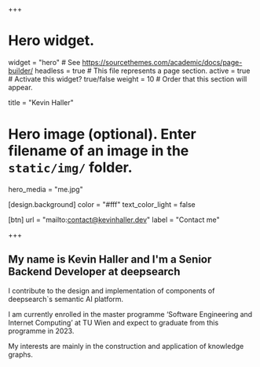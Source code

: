 +++
# Hero widget.
widget = "hero"  # See https://sourcethemes.com/academic/docs/page-builder/
headless = true  # This file represents a page section.
active = true  # Activate this widget? true/false
weight = 10  # Order that this section will appear.

title = "Kevin Haller"

# Hero image (optional). Enter filename of an image in the `static/img/` folder.
hero_media = "me.jpg"

[design.background]
  color = "#fff"
  text_color_light = false

[btn]
  url = "mailto:contact@kevinhaller.dev"
  label = "Contact me"

+++
## My name is **Kevin Haller** and I'm a **Senior Backend Developer** at deepsearch

I contribute to the design and implementation of components of deepsearch`s semantic AI platform.

I am currently enrolled in the master programme ‘Software Engineering and
Internet Computing’ at TU Wien and expect to graduate from this programme in 2023.

My interests are mainly in the construction and application of knowledge graphs.

